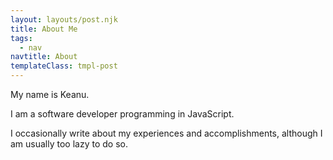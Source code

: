```yaml
---
layout: layouts/post.njk
title: About Me
tags:
  - nav
navtitle: About
templateClass: tmpl-post
---
```


My name is Keanu.

I am a software developer programming in JavaScript.

I occasionally write about my experiences and accomplishments, although I am usually too lazy to do so.
